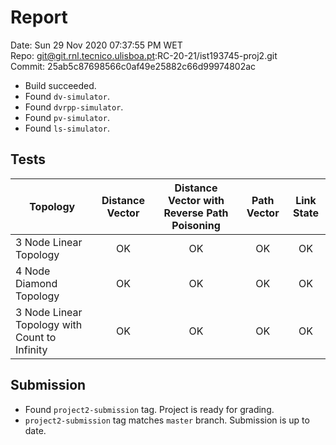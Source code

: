 # Report
Date: Sun 29 Nov 2020 07:37:55 PM WET  
Repo: git@git.rnl.tecnico.ulisboa.pt:RC-20-21/ist193745-proj2.git  
Commit: 25ab5c87698566c0af49e25882c66d99974802ac  
* Build succeeded.
* Found `dv-simulator`.
* Found `dvrpp-simulator`.
* Found `pv-simulator`.
* Found `ls-simulator`.

## Tests
| Topology | Distance Vector | Distance Vector with Reverse Path Poisoning | Path Vector | Link State |
| ---- |:------:|:------:|:------:|:------:|
| 3 Node Linear Topology | OK | OK | OK | OK |
| 4 Node Diamond Topology | OK | OK | OK | OK |
| 3 Node Linear Topology with Count to Infinity | OK | OK | OK | OK |

## Submission
* Found `project2-submission` tag. Project is ready for grading.
* `project2-submission` tag matches `master` branch. Submission is up to date.
